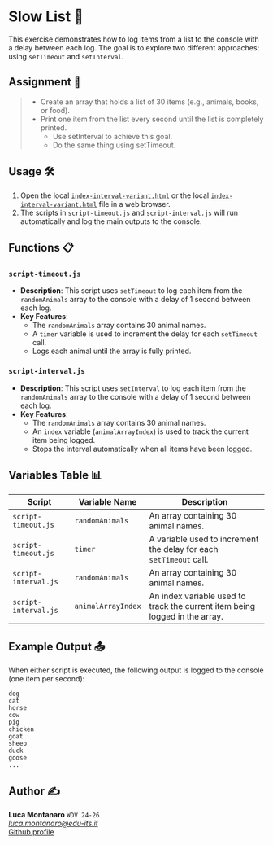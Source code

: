 # Slow List 🐌

This exercise demonstrates how to log items from a list to the console with a delay between each log. The goal is to explore two different approaches: using `setTimeout` and `setInterval`.

## Assignment 📝

> - Create an array that holds a list of 30 items (e.g., animals, books, or food).
> - Print one item from the list every second until the list is completely printed.
>   - Use setInterval to achieve this goal.
>   - Do the same thing using setTimeout.

## Usage 🛠️

1. Open the local [`index-interval-variant.html`](index-timeout-variant.html) or the local [`index-interval-variant.html`](index-interval-variant.html) file in a web browser.
2. The scripts in `script-timeout.js` and `script-interval.js` will run automatically and log the main outputs to the console.

## Functions 📋

### `script-timeout.js`

- **Description**: This script uses `setTimeout` to log each item from the `randomAnimals` array to the console with a delay of 1 second between each log.
- **Key Features**:
  - The `randomAnimals` array contains 30 animal names.
  - A `timer` variable is used to increment the delay for each `setTimeout` call.
  - Logs each animal until the array is fully printed.

### `script-interval.js`

- **Description**: This script uses `setInterval` to log each item from the `randomAnimals` array to the console with a delay of 1 second between each log.
- **Key Features**:
  - The `randomAnimals` array contains 30 animal names.
  - An `index` variable (`animalArrayIndex`) is used to track the current item being logged.
  - Stops the interval automatically when all items have been logged.

## Variables Table 📊

| Script              | Variable Name | Description                                                                 |
|---------------------|---------------|-----------------------------------------------------------------------------|
| `script-timeout.js` | `randomAnimals` | An array containing 30 animal names.                                        |
| `script-timeout.js` | `timer`        | A variable used to increment the delay for each `setTimeout` call.           |
| `script-interval.js`| `randomAnimals` | An array containing 30 animal names.                                        |
| `script-interval.js`| `animalArrayIndex`| An index variable used to track the current item being logged in the array.|

## Example Output 📤

When either script is executed, the following output is logged to the console (one item per second):

```
dog
cat
horse
cow
pig
chicken
goat
sheep
duck
goose
...
```

## Author ✍️

**Luca Montanaro** `WDV 24-26`  
*luca.montanaro@edu-its.it*  
[Github profile](https://github.com/LucaM0nt)